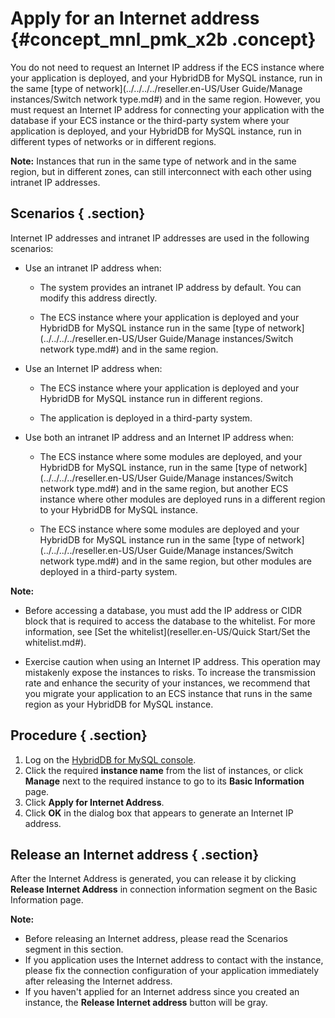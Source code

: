 # Apply for an Internet address {#concept_mnl_pmk_x2b .concept}

You do not need to request an Internet IP address if the ECS instance where your application is deployed, and your HybridDB for MySQL instance, run in the same [type of network](../../../../reseller.en-US/User Guide/Manage instances/Switch network type.md#) and in the same region. However, you must request an Internet IP address for connecting your application with the database if your ECS instance or the third-party system where your application is deployed, and your HybridDB for MySQL instance, run in different types of networks or in different regions.

**Note:** Instances that run in the same type of network and in the same region, but in different zones, can still interconnect with each other using intranet IP addresses.

## Scenarios { .section}

Internet IP addresses and intranet IP addresses are used in the following scenarios:

-   Use an intranet IP address when:

    -   The system provides an intranet IP address by default. You can modify this address directly.

    -   The ECS instance where your application is deployed and your HybridDB for MySQL instance run in the same [type of network](../../../../reseller.en-US/User Guide/Manage instances/Switch network type.md#) and in the same region.

-   Use an Internet IP address when:

    -   The ECS instance where your application is deployed and your HybridDB for MySQL instance run in different regions.

    -   The application is deployed in a third-party system.

-   Use both an intranet IP address and an Internet IP address when:

    -   The ECS instance where some modules are deployed, and your HybridDB for MySQL instance, run in the same [type of network](../../../../reseller.en-US/User Guide/Manage instances/Switch network type.md#) and in the same region, but another ECS instance where other modules are deployed runs in a different region to your HybridDB for MySQL instance.

    -   The ECS instance where some modules are deployed and your HybridDB for MySQL instance run in the same [type of network](../../../../reseller.en-US/User Guide/Manage instances/Switch network type.md#) and in the same region, but other modules are deployed in a third-party system.


**Note:** 

-   Before accessing a database, you must add the IP address or CIDR block that is required to access the database to the whitelist. For more information, see [Set the whitelist](reseller.en-US/Quick Start/Set the whitelist.md#).

-   Exercise caution when using an Internet IP address. This operation may mistakenly expose the instances to risks. To increase the transmission rate and enhance the security of your instances, we recommend that you migrate your application to an ECS instance that runs in the same region as your HybridDB for MySQL instance.


## Procedure { .section}

1.  Log on the [HybridDB for MySQL console](https://partners-intl.console.aliyun.com/#/petadata).
2.  Click the required **instance name** from the list of instances, or click **Manage** next to the required instance to go to its **Basic Information** page.
3.  Click **Apply for Internet Address**.
4.  Click **OK** in the dialog box that appears to generate an Internet IP address.

## Release an Internet address { .section}

After the Internet Address is generated, you can release it by clicking **Release Internet Address** in connection information segment on the Basic Information page.

**Note:** 

-   Before releasing an Internet address, please read the Scenarios segment in this section.
-   If you application uses the Internet address to contact with the instance, please fix the connection configuration of your application immediately after releasing the Internet address.
-   If you haven't applied for an Internet address since you created an instance, the **Release Internet address** button will be gray.

